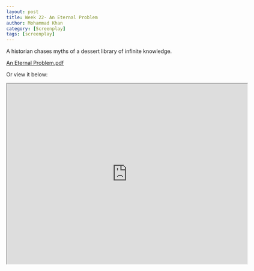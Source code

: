 ```yaml
---
layout: post
title: Week 22- An Eternal Problem
author: Mohammad Khan
category: [Screenplay]
tags: [screenplay]
---
```

A historian chases myths of a dessert library of infinite knowledge.





<p><a href="https://drive.google.com/file/d/1Va3RcCiOmqQA5vbvwXe56eZSf7cF3l_L/view?usp=sharing">
An Eternal Problem.pdf</a></p>

Or view it below: 
<iframe src="https://drive.google.com/file/d/1Va3RcCiOmqQA5vbvwXe56eZSf7cF3l_L/preview" width="640" height="480" allow="autoplay"></iframe>